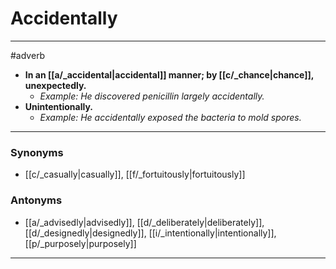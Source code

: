 # Accidentally
---
#adverb
- **In an [[a/_accidental|accidental]] manner; by [[c/_chance|chance]], unexpectedly.**
	- _Example: He discovered penicillin largely accidentally._
- **Unintentionally.**
	- _Example: He accidentally exposed the bacteria to mold spores._
---
### Synonyms
- [[c/_casually|casually]], [[f/_fortuitously|fortuitously]]
### Antonyms
- [[a/_advisedly|advisedly]], [[d/_deliberately|deliberately]], [[d/_designedly|designedly]], [[i/_intentionally|intentionally]], [[p/_purposely|purposely]]
---
